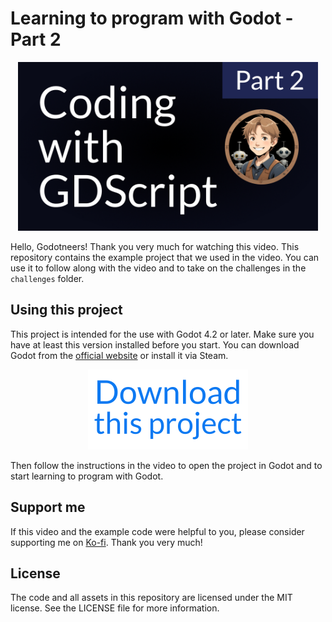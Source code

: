 # Learning to program with Godot - Part 2

<p align="center">
  <p align="center">
  <a href="https://www.youtube.com/watch?v=43BZsLZheA4"> <!-- <img src="https://i3.ytimg.com/vi/43BZsLZheA4/hqdefault.jpg" --> <img src="_assets/title_image_part2.jpg" width="480px" alt="Learning to program with Godot, Video on YouTube Cover Image"></a> 
  </p>
</p>

Hello, Godotneers! Thank you very much for watching this video. This repository contains the example project that we used in the video. You can use it to follow along with the video and to take on the challenges in the `challenges` folder.

## Using this project
This project is intended for the use with Godot 4.2 or later. Make sure you have at least this version installed before you start. You can download Godot from the [official website](https://godotengine.org/download) or install it via Steam.

<p align="center">
<a href="https://github.com/godotneers/programming-video/archive/refs/heads/part-2.zip"><img src="_assets/download.svg" width="256px" alt="Download this Project"></a>
</p>

Then follow the instructions in the video to open the project in Godot and to start learning to program with Godot.

## Support me

If this video and the example code were helpful to you, please consider supporting me on [Ko-fi](https://ko-fi.com/derkork). Thank you very much!


## License

The code and all assets in this repository are licensed under the MIT license. See the LICENSE file for more information. 
